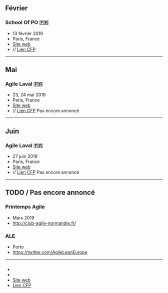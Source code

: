 ## Février

### School Of PO 🇫🇷
- 13 février 2019
- Paris, France
- [Site web](http://2019.schoolofpo.com/)
- // [Lien CFP]()

---

## Mai

### Agile Laval 🇫🇷
- 23, 24 mai 2019
- Paris, France
- [Site web](https://mixitconf.org/)
- // [Lien CFP]() Pas encore annoncé

---

## Juin

### Agile Laval 🇫🇷
- 27 juin 2019
- Paris, France
- [Site web](http://www.agilelaval.org/)
- // [Lien CFP]() Pas encore annoncé

---

## TODO / Pas encore annoncé

### Printemps Agile
- Mars 2019
- http://club-agile-normandie.fr/

### ALE
- Porto
- https://twitter.com/AgileLeanEurope

---

###
-
-
- [Site web]()
- [Lien CFP]()
